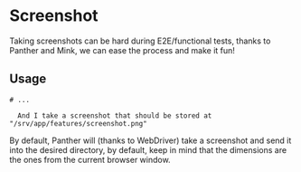 # Screenshot

Taking screenshots can be hard during E2E/functional tests, thanks to Panther and Mink, we can ease the process and
make it fun!

## Usage

```gherkin
# ...

  And I take a screenshot that should be stored at "/srv/app/features/screenshot.png"
```

By default, Panther will (thanks to WebDriver) take a screenshot and send it into the desired directory, by default,
keep in mind that the dimensions are the ones from the current browser window.
